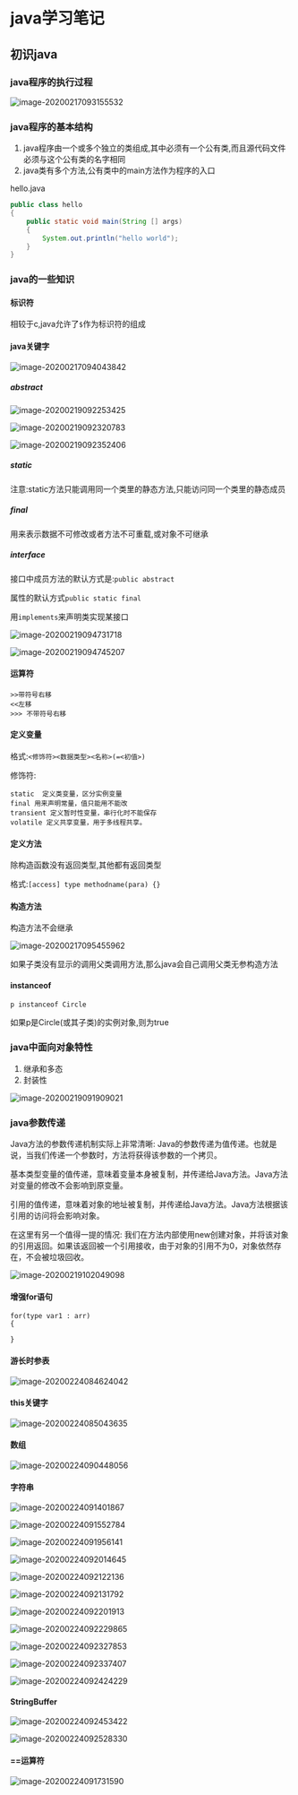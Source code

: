 # java学习笔记

## 初识java

### java程序的执行过程

![image-20200217093155532](C:\Users\蔡建斌\AppData\Roaming\Typora\typora-user-images\image-20200217093155532.png)



### java程序的基本结构

1. java程序由一个或多个独立的类组成,其中必须有一个公有类,而且源代码文件必须与这个公有类的名字相同
2. java类有多个方法,公有类中的main方法作为程序的入口

hello.java

```java
public class hello
{
    public static void main(String [] args)
    {
        System.out.println("hello world");
    }
}
```



### java的一些知识

#### 标识符

相较于c,java允许了`$`作为标识符的组成



#### java关键字

![image-20200217094043842](C:\Users\蔡建斌\AppData\Roaming\Typora\typora-user-images\image-20200217094043842.png)



##### abstract

![image-20200219092253425](C:\Users\蔡建斌\AppData\Roaming\Typora\typora-user-images\image-20200219092253425.png)



![image-20200219092320783](C:\Users\蔡建斌\AppData\Roaming\Typora\typora-user-images\image-20200219092320783.png)



![image-20200219092352406](C:\Users\蔡建斌\AppData\Roaming\Typora\typora-user-images\image-20200219092352406.png)



##### static

注意:static方法只能调用同一个类里的静态方法,只能访问同一个类里的静态成员



##### final

用来表示数据不可修改或者方法不可重载,或对象不可继承



##### interface

接口中成员方法的默认方式是:`public abstract`

属性的默认方式`public static final`

用`implements`来声明类实现某接口

![image-20200219094731718](C:\Users\蔡建斌\AppData\Roaming\Typora\typora-user-images\image-20200219094731718.png)





![image-20200219094745207](C:\Users\蔡建斌\AppData\Roaming\Typora\typora-user-images\image-20200219094745207.png)



#### 运算符

```
>>带符号右移
<<左移
>>> 不带符号右移

```



#### 定义变量

格式:`<修饰符><数据类型><名称>(=<初值>)`

修饰符:

```
static  定义类变量，区分实例变量
final 用来声明常量，值只能用不能改
transient 定义暂时性变量，串行化时不能保存
volatile 定义共享变量，用于多线程共享。

```



#### 定义方法

除构造函数没有返回类型,其他都有返回类型

格式:`[access] type methodname(para) {}`



#### 构造方法

构造方法不会继承

![image-20200217095455962](C:\Users\蔡建斌\AppData\Roaming\Typora\typora-user-images\image-20200217095455962.png)

如果子类没有显示的调用父类调用方法,那么java会自己调用父类无参构造方法



#### instanceof

`p instanceof Circle`

如果p是Circle(或其子类)的实例对象,则为true



### java中面向对象特性

1. 继承和多态
2. 封装性

![image-20200219091909021](C:\Users\蔡建斌\AppData\Roaming\Typora\typora-user-images\image-20200219091909021.png)





### java参数传递

Java方法的参数传递机制实际上非常清晰: Java的参数传递为值传递。也就是说，当我们传递一个参数时，方法将获得该参数的一个拷贝。

基本类型变量的值传递，意味着变量本身被复制，并传递给Java方法。Java方法对变量的修改不会影响到原变量。

引用的值传递，意味着对象的地址被复制，并传递给Java方法。Java方法根据该引用的访问将会影响对象。

 

在这里有另一个值得一提的情况: 我们在方法内部使用new创建对象，并将该对象的引用返回。如果该返回被一个引用接收，由于对象的引用不为0，对象依然存在，不会被垃圾回收。

![image-20200219102049098](C:\Users\蔡建斌\AppData\Roaming\Typora\typora-user-images\image-20200219102049098.png)







#### 增强for语句



```
for(type var1 : arr)
{

}
```

#### 游长时参表

![image-20200224084624042](C:\Users\蔡建斌\AppData\Roaming\Typora\typora-user-images\image-20200224084624042.png)



#### this关键字

![image-20200224085043635](C:\Users\蔡建斌\AppData\Roaming\Typora\typora-user-images\image-20200224085043635.png)



#### 数组

![image-20200224090448056](C:\Users\蔡建斌\AppData\Roaming\Typora\typora-user-images\image-20200224090448056.png)



#### 字符串

![image-20200224091401867](C:\Users\蔡建斌\AppData\Roaming\Typora\typora-user-images\image-20200224091401867.png)



![image-20200224091552784](C:\Users\蔡建斌\AppData\Roaming\Typora\typora-user-images\image-20200224091552784.png)



![image-20200224091956141](C:\Users\蔡建斌\AppData\Roaming\Typora\typora-user-images\image-20200224091956141.png)



![image-20200224092014645](C:\Users\蔡建斌\AppData\Roaming\Typora\typora-user-images\image-20200224092014645.png)



![image-20200224092122136](C:\Users\蔡建斌\AppData\Roaming\Typora\typora-user-images\image-20200224092122136.png)



![image-20200224092131792](C:\Users\蔡建斌\AppData\Roaming\Typora\typora-user-images\image-20200224092131792.png)



![image-20200224092201913](C:\Users\蔡建斌\AppData\Roaming\Typora\typora-user-images\image-20200224092201913.png)



![image-20200224092229865](C:\Users\蔡建斌\AppData\Roaming\Typora\typora-user-images\image-20200224092229865.png)



![image-20200224092327853](C:\Users\蔡建斌\AppData\Roaming\Typora\typora-user-images\image-20200224092327853.png)



![image-20200224092337407](C:\Users\蔡建斌\AppData\Roaming\Typora\typora-user-images\image-20200224092337407.png)



![image-20200224092424229](C:\Users\蔡建斌\AppData\Roaming\Typora\typora-user-images\image-20200224092424229.png)



#### StringBuffer

![image-20200224092453422](C:\Users\蔡建斌\AppData\Roaming\Typora\typora-user-images\image-20200224092453422.png)

![image-20200224092528330](C:\Users\蔡建斌\AppData\Roaming\Typora\typora-user-images\image-20200224092528330.png)







#### ==运算符

![image-20200224091731590](C:\Users\蔡建斌\AppData\Roaming\Typora\typora-user-images\image-20200224091731590.png)





